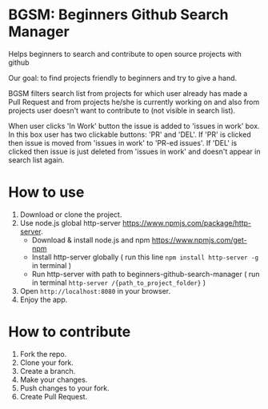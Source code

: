 # BGSM: Beginners Github Search Manager
Helps beginners to search and contribute to open source projects with github

Our goal: to find projects friendly to beginners and try to give a hand.

BGSM filters search list from projects for which user already has made
a Pull Request and from projects he/she is currently working on and also
from projects user doesn't want to contribute to (not visible in search list).

When user clicks 'In Work' button the issue is added to 'issues in work' box.
In this box user has two clickable buttons: 'PR' and 'DEL'.
If 'PR' is clicked then issue is moved from 'issues in work' to 'PR-ed issues'.
If 'DEL' is clicked then issue is just deleted from 'issues in work' and
doesn't appear in search list again.

# How to use
1) Download or clone the project. 
2) Use node.js global http-server https://www.npmjs.com/package/http-server.
   - Download & install node.js and npm https://www.npmjs.com/get-npm
   - Install http-server globally ( run this line `npm install http-server -g` in terminal )
   - Run http-server with path to beginners-github-search-manager ( run in terminal `http-server /{path_to_project_folder}` )
3) Open `http://localhost:8080` in your browser.
4) Enjoy the app.

# How to contribute
1) Fork the repo.
2) Clone your fork.
3) Create a branch.
4) Make your changes.
5) Push changes to your fork.
6) Create Pull Request.
